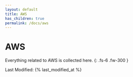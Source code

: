 ```yaml
---
layout: default
title: AWS
has_children: true
permalink: /docs/aws
---
```


# AWS

Everything related to AWS is collected here.
{: .fs-6 .fw-300 }

Last Modified: {% last_modified_at %}
